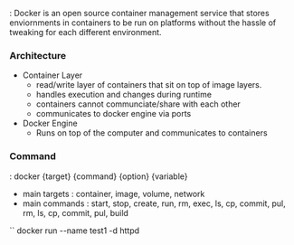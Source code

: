 : Docker is an open source container management service that stores enviornments in containers to be run on platforms without the hassle of tweaking for each different environment.

### Architecture
- Container Layer
	- read/write layer of containers that sit on top of image layers.
	- handles execution and changes during runtime
	- containers cannot communciate/share with each other
	- communicates to docker engine via ports
- Docker Engine
	- Runs on top of the computer and communicates to containers

### Command
: docker {target} {command} {option} {variable}
- main targets : container, image, volume, network
- main commands : start, stop, create, run, rm, exec, ls, cp, commit, pul, rm, ls, cp, commit, pul, build


`` docker run --name test1 -d httpd
